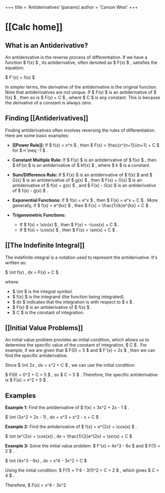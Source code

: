 +++
 title = 'Antiderivatives'
[params]
	author = 'Carson West'
+++
# [[Calc home]]

## What is an Antiderivative?

An antiderivative is the reverse process of differentiation.  If we have a function  $ f(x) $ , its antiderivative, often denoted as  $ F(x) $ , satisfies the equation:

 $ F'(x) = f(x) $ 

In simpler terms, the derivative of the antiderivative is the original function.  Note that antiderivatives are not unique. If  $ F(x) $  is an antiderivative of  $ f(x) $ , then so is  $ F(x) + C $ , where  $ C $  is any constant. This is because the derivative of a constant is always zero.


## Finding [[Antiderivatives]] 
Finding antiderivatives often involves reversing the rules of differentiation.  Here are some basic examples:

* **[[Power Rule]]:** If  $ f(x) = x^n $ , then  $ F(x) = \frac{x^{n+1}}{n+1} + C $  for  $ n \neq -1 $ .

* **Constant Multiple Rule:** If  $ F(x) $  is an antiderivative of  $ f(x) $ , then  $ kF(x) $  is an antiderivative of  $ kf(x) $ , where  $ k $  is a constant.

* **Sum/Difference Rule:** If  $ F(x) $  is an antiderivative of  $ f(x) $  and  $ G(x) $  is an antiderivative of  $ g(x) $ , then  $ F(x) + G(x) $  is an antiderivative of  $ f(x) + g(x) $ , and  $ F(x) - G(x) $  is an antiderivative of  $ f(x) - g(x) $ .


* **Exponential Functions:** If  $ f(x) = e^x $ , then  $ F(x) = e^x + C $ .  More generally, if  $ f(x) = e^{kx} $ , then  $ F(x) = \frac{1}{k}e^{kx} + C $ .

* **Trigonometric Functions:**
    * If  $ f(x) = \sin(x) $ , then  $ F(x) = -\cos(x) + C $ .
    * If  $ f(x) = \cos(x) $ , then  $ F(x) = \sin(x) + C $ .


## [[The Indefinite Integral]]

The indefinite integral is a notation used to represent the antiderivative.  It's written as:

 $ \int f(x) \, dx = F(x) + C $ 

where:

*  $ \int $  is the integral symbol.
*  $ f(x) $  is the integrand (the function being integrated).
*  $ dx $  indicates that the integration is with respect to  $ x $ .
*  $ F(x) $  is an antiderivative of  $ f(x) $ .
*  $ C $  is the constant of integration.


## [[Initial Value Problems]]

An initial value problem provides an initial condition, which allows us to determine the specific value of the constant of integration,  $ C $ .  For example, if we are given that  $ F(0) = 5 $  and  $ F'(x) = 2x $ , then we can find the specific antiderivative.

Since  $ \int 2x \, dx = x^2 + C $ , we can use the initial condition:

 $ F(0) = 0^2 + C = 5 $ , so  $ C = 5 $ .  Therefore, the specific antiderivative is  $ F(x) = x^2 + 5 $ .


##  Examples

**Example 1:** Find the antiderivative of  $ f(x) = 3x^2 + 2x - 1 $ .

 $ \int (3x^2 + 2x - 1) \, dx = x^3 + x^2 - x + C $ 


**Example 2:** Find the antiderivative of  $ f(x) = e^{2x} + \cos(x) $ .

 $ \int (e^{2x} + \cos(x)) \, dx = \frac{1}{2}e^{2x} + \sin(x) + C $ 


**Example 3:** Solve the initial value problem:  $ F'(x) = 4x^3 - 6x $  and  $ F(1) = 2 $ .

 $ \int (4x^3 - 6x) \, dx = x^4 - 3x^2 + C $ 

Using the initial condition:  $ F(1) = 1^4 - 3(1)^2 + C = 2 $ , which gives  $ C = 4 $ .

Therefore,  $ F(x) = x^4 - 3x^2